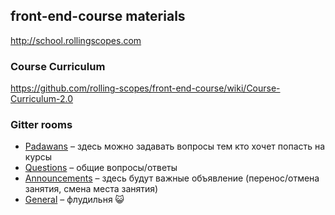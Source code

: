 ## front-end-course materials
http://school.rollingscopes.com

### Course Curriculum
https://github.com/rolling-scopes/front-end-course/wiki/Course-Curriculum-2.0

### Gitter rooms
* [Padawans](https://gitter.im/rolling-scopes-school/padawans?utm_source=share-link&utm_medium=link&utm_campaign=share-link) – здесь можно задавать вопросы тем кто хочет попасть на курсы
* [Questions](https://gitter.im/rolling-scopes-school/questions) – общие вопросы/ответы
* [Announcements](https://gitter.im/rolling-scopes-school/announcements) – здесь будут важные объявление (перенос/отмена занятия, смена места занятия)
* [General](https://gitter.im/rolling-scopes-school/questions) – флудильня 😺
